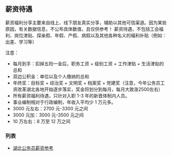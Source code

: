 ## 薪资待遇

薪资福利分享主要来自线上、线下朋友真实分享，辅助以其他可信渠道。因为某些原因，有关数据信息，不公布具体数值，且仅供参考！
薪资待遇，不包括工会福利、岗位津贴、探亲假、年假、产假、病假以及其他各种名义的福利补贴（例如：出差、学习等）

注意：
* 每月到手：扣掉五险一金后，职务工资 + 级别工资 + 工作津贴 + 生活津贴的总和
* 双边公积金：单位以及个人缴纳的总和
* 年终奖：目标奖 + 综治奖 + 文明奖 + 档案奖 + 党建奖（注意，今年公务员工资改革湖北各地开始逐步落实，奖金将划分到每月，每月大致涨2500左右）
* 所有薪资福利待遇，只针对入职 1-3 年的新晋体制内人员。
* 事业编制相对于行政编制，年收入平均少 1 万元多。
* 3000 元左右：2700 元-3300 元之间
* 3000 元加：3000 元-3500 元之间
* 10 万左右：8 万至 12 万之间

### 列表

- [湖北公务员薪资参考](https://www.gongkaoshequ.com/thread/213)